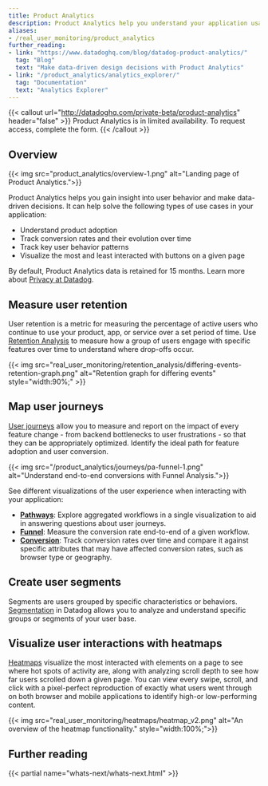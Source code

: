 ```yaml
---
title: Product Analytics
description: Product Analytics help you understand your application usage at a glance.
aliases:
- /real_user_monitoring/product_analytics
further_reading:
- link: "https://www.datadoghq.com/blog/datadog-product-analytics/"
  tag: "Blog"
  text: "Make data-driven design decisions with Product Analytics"
- link: "/product_analytics/analytics_explorer/"
  tag: "Documentation"
  text: "Analytics Explorer"
---
```


{{< callout url="http://datadoghq.com/private-beta/product-analytics" header="false" >}}
Product Analytics is in limited availability. To request access, complete the form.
{{< /callout >}}

## Overview

{{< img src="product_analytics/overview-1.png" alt="Landing page of Product Analytics.">}}

Product Analytics helps you gain insight into user behavior and make data-driven decisions. It can help solve the following types of use cases in your application:

- Understand product adoption
- Track conversion rates and their evolution over time
- Track key user behavior patterns
- Visualize the most and least interacted with buttons on a given page

By default, Product Analytics data is retained for 15 months. Learn more about [Privacy at Datadog][1].

## Measure user retention

User retention is a metric for measuring the percentage of active users who continue to use your product, app, or service over a set period of time. Use [Retention Analysis][2] to measure how a group of users engage with specific features over time to understand where drop-offs occur.

{{< img src="real_user_monitoring/retention_analysis/differing-events-retention-graph.png" alt="Retention graph for differing events" style="width:90%;" >}}

## Map user journeys

[User journeys][3] allow you to measure and report on the impact of every feature change - from backend bottlenecks to user frustrations - so that they can be appropriately optimized. Identify the ideal path for feature adoption and user conversion.

{{< img src="/product_analytics/journeys/pa-funnel-1.png" alt="Understand end-to-end conversions with Funnel Analysis.">}}

See different visualizations of the user experience when interacting with your application:

- **[Pathways][4]**: Explore aggregated workflows in a single visualization to aid in answering questions about user journeys.
- **[Funnel][5]**: Measure the conversion rate end-to-end of a given workflow.
- **[Conversion][6]**: Track conversion rates over time and compare it against specific attributes that may have affected conversion rates, such as browser type or geography.

## Create user segments

Segments are users grouped by specific characteristics or behaviors. [Segmentation][7] in Datadog allows you to analyze and understand specific groups or segments of your user base.

## Visualize user interactions with heatmaps

[Heatmaps][8] visualize the most interacted with elements on a page to see where hot spots of activity are, along with analyzing scroll depth to see how far users scrolled down a given page. You can view every swipe, scroll, and click with a pixel-perfect reproduction of exactly what users went through on both browser and mobile applications to identify high-or low-performing content.

{{< img src="real_user_monitoring/heatmaps/heatmap_v2.png" alt="An overview of the heatmap functionality." style="width:100%;">}}

## Further reading
{{< partial name="whats-next/whats-next.html" >}}

[1]: https://www.datadoghq.com/privacy/
[2]: /product_analytics/user_retention
[3]: /product_analytics/journeys
[4]: product_analytics/journeys/pathways
[5]: /product_analytics/journeys/funnel_analysis
[6]: /product_analytics/journeys#conversion
[7]: /product_analytics/segmentation/
[8]: /product_analytics/heatmaps

